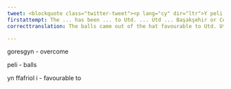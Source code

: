 ```yaml
---
tweet: <blockquote class="twitter-tweet"><p lang="cy" dir="ltr">Y peli wedi dod mas o&#39;r het yn ffafriol i Utd. Fe ddylai Utd oresgyn Başakşehir 🇹🇷 neu Copenhagen 🇩🇰 gan felly gyrraedd y rownd gynderfynol. Cyfle gwirioneddol am dlws i Solskjær. <a href="https://twitter.com/hashtag/MUFC?src=hash&amp;ref_src=twsrc%5Etfw">#MUFC</a> <a href="https://t.co/pCyhL5BqHs">https://t.co/pCyhL5BqHs</a></p>&mdash; Man Utd Cymraeg 󠁧󠁢󠁷󠁬󠁳󠁿🏴󠁧󠁢󠁷󠁬󠁳󠁿 (@ManUtdCy) <a href="https://twitter.com/ManUtdCy/status/1281553209723703296?ref_src=twsrc%5Etfw">July 10, 2020</a></blockquote> <script async src="https://platform.twitter.com/widgets.js" charset="utf-8"></script>
firstattempt: The ... has been ... to Utd. ... Utd ... Başakşehir or Copenhagen ...arrive in the ... round. A ... opportunity  ... for Solskjær.
correcttranslation: The balls came out of the hat favourable to Utd. Utd should overcome Başakşehir or Copenhagen to reach the semi-finals. A real opportunity for a trophy for Solskjær.

---
```


goresgyn - overcome

peli - balls

yn ffafriol i - favourable to





